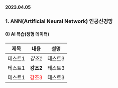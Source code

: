#### 2023.04.05

### 1. ANN(Artificial Neural Network) 인공신경망
  #### 0) AI 복습(정형 데이터)


|제목|내용|설명|
|---|---|---|
|테스트1|*강조1*|테스트3|
|테스트1|**강조2**|테스트3|
|테스트1|<span style="color:red">강조3</span>|테스트3|
  